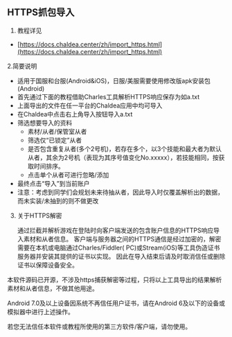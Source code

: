 ## HTTPS抓包导入

1. 教程详见

- [https://docs.chaldea.center/zh/import_https.html](https://docs.chaldea.center/zh/import_https.html)

2.简要说明

- 适用于国服和台服(Android&iOS)，日服/美服需要使用修改版apk安装包(Android)
- 首先通过下面的教程借助Charles工具解析HTTPS响应保存为如a.txt
- 上面导出的文件在任一平台的Chaldea应用中均可导入
- 在Chaldea中点击右上角导入按钮导入a.txt
- 筛选想要导入的资料
    - 素材/从者/保管室从者
    - 筛选仅“已锁定”从者
    - 是否包含重复从者(多个2号机)，若存在多个，以3个技能和最大者为默认从者，其余为2号机（表现为其序号值变化No.xxxxx），若技能相同，按获取时间排序。
    - 点击单个从者可进行忽略/添加
- 最终点击“导入”到当前账户
- 注意：考虑到同学们会规划未来待抽从者，因此导入时仅覆盖解析出的数据，而未实装/未抽到的则不做更改

3. 关于HTTPS解密

   通过拦截并解析游戏在登陆时向客户端发送的包含账户信息的HTTPS响应导入素材和从者信息。 客户端与服务器之间的HTTPS通信是经过加密的，解密需要在本机或电脑通过Charles/Fiddler(
   PC)或Stream(iOS)等工具伪造证书服务器并安装其提供的证书以实现。 因此在导入结束后请及时取消信任或删除证书以保障设备安全。

本软件源码已开源，不涉及https捕获解密等过程，只将以上工具导出的结果解析素材和从者信息，不做其他用途。

Android 7.0及以上设备因系统不再信任用户证书，请在Android 6及以下的设备或模拟器中进行上述操作。

若您无法信任本软件或教程所使用的第三方软件/客户端，请勿使用。
